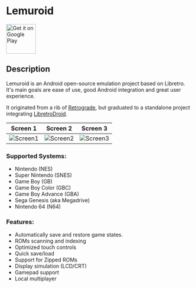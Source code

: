 # Lemuroid

<a href="https://play.google.com/store/apps/details?id=com.swordfish.lemuroid">
  <img alt="Get it on Google Play"
       height="80"
       src="https://play.google.com/intl/en_us/badges/images/generic/en_badge_web_generic.png" />
</a> 

## Description

Lemuroid is an Android open-source emulation project based on Libretro. It's main goals are ease of use, good Android integration and great user experience.

It originated from a rib of [Retrograde](https://github.com/retrograde/retrograde-android), but graduated to a standalone project integrating [LibretroDroid](https://github.com/Swordfish90/LibretroDroid).

|Screen 1|Screen 2|Screen 3|
|---|---|---|
|![Screen1](https://github.com/Swordfish90/Lemuroid/blob/master/screenshots/screen1.jpg)|![Screen2](https://github.com/Swordfish90/Lemuroid/blob/master/screenshots/screen2.jpg)|![Screen3](https://github.com/Swordfish90/Lemuroid/blob/master/screenshots/screen4.jpg)|

### Supported Systems:
- Nintendo (NES)
- Super Nintendo (SNES)
- Game Boy (GB)
- Game Boy Color (GBC)
- Game Boy Advance (GBA)
- Sega Genesis (aka Megadrive)
- Nintendo 64 (N64)

### Features:
- Automatically save and restore game states.
- ROMs scanning and indexing
- Optimized touch controls
- Quick save/load
- Support for Zipped ROMs
- Display simulation (LCD/CRT)
- Gamepad support
- Local multiplayer
